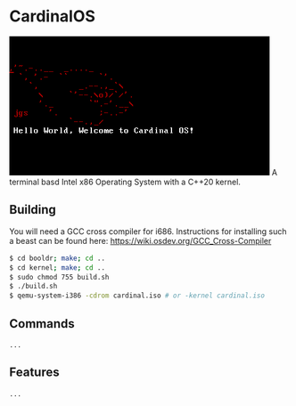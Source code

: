# CardinalOS
![screenshot](docs/screenshot.png)
A terminal basd Intel x86 Operating System with a C++20 kernel.
## Building
You will need a GCC cross compiler for i686.
Instructions for installing such a beast can be found here: 
https://wiki.osdev.org/GCC_Cross-Compiler

```bash
$ cd booldr; make; cd ..
$ cd kernel; make; cd ..
$ sudo chmod 755 build.sh
$ ./build.sh
$ qemu-system-i386 -cdrom cardinal.iso # or -kernel cardinal.iso
```
## Commands
	...
## Features
	...
